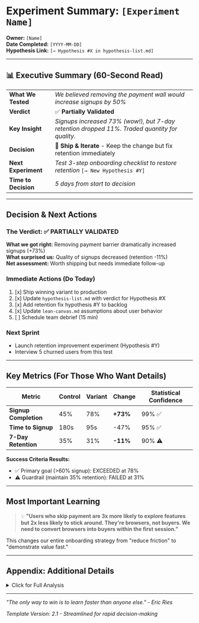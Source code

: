 # Experiment Summary: `[Experiment Name]`

**Owner:** `[Name]`  
**Date Completed:** `[YYYY-MM-DD]`  
**Hypothesis Link:** `[→ Hypothesis #X in hypothesis-list.md]`

---

## 📊 Executive Summary (60-Second Read)

| | |
|---|---|
| **What We Tested** | *We believed removing the payment wall would increase signups by 50%* |
| **Verdict** | ✅ **Partially Validated** |
| **Key Insight** | *Signups increased 73% (wow!), but 7-day retention dropped 11%. Traded quantity for quality.* |
| **Decision** | 🚀 **Ship & Iterate** - Keep the change but fix retention immediately |
| **Next Experiment** | *Test 3-step onboarding checklist to restore retention* `[→ New Hypothesis #Y]` |
| **Time to Decision** | *5 days from start to decision* |

---

## Decision & Next Actions

### The Verdict: ✅ PARTIALLY VALIDATED

**What we got right:** Removing payment barrier dramatically increased signups (+73%)  
**What surprised us:** Quality of signups decreased (retention -11%)  
**Net assessment:** Worth shipping but needs immediate follow-up

### Immediate Actions (Do Today)
1. [x] Ship winning variant to production
2. [x] Update `hypothesis-list.md` with verdict for Hypothesis #X
3. [x] Add retention fix hypothesis #Y to backlog
4. [x] Update `lean-canvas.md` assumptions about user behavior
5. [ ] Schedule team debrief (15 min)

### Next Sprint
- Launch retention improvement experiment (Hypothesis #Y)
- Interview 5 churned users from this test

---

## Key Metrics (For Those Who Want Details)

| Metric | Control | Variant | Change | Statistical Confidence |
|--------|---------|---------|--------|------------------------|
| **Signup Completion** | 45% | 78% | **+73%** | 99% ✅ |
| **Time to Signup** | 180s | 95s | -47% | 95% ✅ |
| **7-Day Retention** | 35% | 31% | **-11%** | 90% ⚠️ |

**Success Criteria Results:**
- ✅ Primary goal (>60% signup): EXCEEDED at 78%
- ⚠️ Guardrail (maintain 35% retention): FAILED at 31%

---

## Most Important Learning

> 💡 **"Users who skip payment are 3x more likely to explore features but 2x less likely to stick around. They're browsers, not buyers. We need to convert browsers into buyers within the first session."**

This changes our entire onboarding strategy from "reduce friction" to "demonstrate value fast."

---

## Appendix: Additional Details

<details>
<summary>Click for Full Analysis</summary>

### Test Design
- **Method:** A/B test, 50/50 split
- **Sample:** 1,000 users (500 per variant)
- **Duration:** 5 days (reached significance)

### User Feedback Highlights
- *"Finally, a product that lets me try before asking for my card"* - User #132
- *"I signed up just to explore, wasn't serious at first"* - User #89
- 40% of no-payment users added payment voluntarily when hitting premium features

### What Worked Well
✅ Clean A/B test setup reached significance quickly  
✅ Guardrail metrics caught the retention issue  
✅ Decision made within 1 week as planned

### What We'd Do Differently
🔄 Include qualitative interviews during the test  
🔄 Track engagement metrics beyond just retention  
🔄 Test multiple variants (delayed payment, limited free tier)

### Raw Data Links
- [Analytics Dashboard](#)
- [User Interview Notes](#)
- [Statistical Analysis](#)

</details>

---

*"The only way to win is to learn faster than anyone else." - Eric Ries*

*Template Version: 2.1 - Streamlined for rapid decision-making*